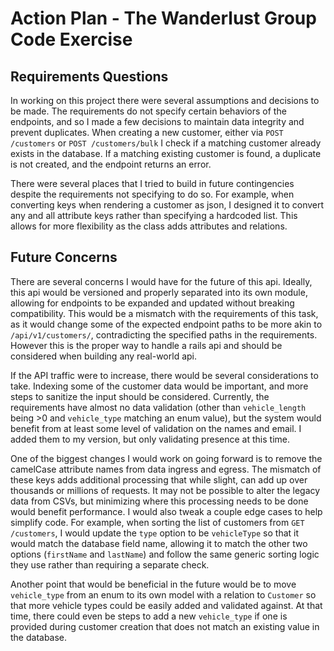 # Action Plan - The Wanderlust Group Code Exercise

## Requirements Questions

In working on this project there were several assumptions and decisions to be made. The requirements do not specify certain behaviors of
the endpoints, and so I made a few decisions to maintain data integrity and prevent duplicates. When creating a new customer, either via `POST /customers` or `POST /customers/bulk` I check if a matching customer already exists in the database. If a matching existing customer is found,
a duplicate is not created, and the endpoint returns an error. 

There were several places that I tried to build in future contingencies despite the requirements not specifying to do so. For example, when converting 
keys when rendering a customer as json, I designed it to convert any and all attribute keys rather than specifying a hardcoded list. This allows for more flexibility as the class adds attributes and relations.

## Future Concerns

There are several concerns I would have for the future of this api. Ideally, this api would be versioned and properly separated into its own module,
allowing for endpoints to be expanded and updated without breaking compatibility. This would be a mismatch with the requirements of this task, as it 
would change some of the expected endpoint paths to be more akin to `/api/v1/customers/`, contradicting the specified paths in the requirements. However this is the proper way to handle a rails api and should be considered when building any real-world api. 

If the API traffic were to increase, there would be several considerations to take. Indexing some of the customer data would be important, and more
steps to sanitize the input should be considered. Currently, the requirements have almost no data validation (other than `vehicle_length` being >0 and `vehicle_type` matching an enum value), but the system would benefit from at least some level of validation on the names and email. I added them to my version, but only validating presence at this time. 

One of the biggest changes I would work on going forward is to remove the camelCase attribute names from data ingress and egress. The mismatch of these
keys adds additional processing that while slight, can add up over thousands or millions of requests. It may not be possible to alter the legacy data from CSVs, but minimizing where this processing needs to be done would benefit performance. I would also tweak a couple edge cases to help simplify code. For example, when sorting the list of customers from `GET /customers`, I would update the `type` option to be `vehicleType` so that it would match the database field name, allowing it to match the other two options (`firstName` and `lastName`) and follow the same generic sorting logic they use rather than requiring a separate check.

Another point that would be beneficial in the future would be to move `vehicle_type` from an enum to its own model with a relation to `Customer` so that more vehicle types could be easily added and validated against. At that time, there could even be steps to add a new `vehicle_type` if one is provided during customer creation that does not match an existing value in the database.
